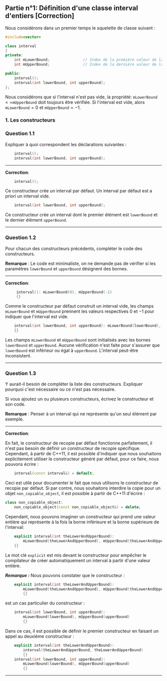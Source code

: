 ## Partie n°1: Définition d'une classe **interval** d'entiers  [Correction]

Nous considérons dans un premier temps le squelette de classe suivant :

```cpp
#include<vector>

class interval
{
private:
    int mLowerBound;               // Index de la première valeur de la vue.
    int mUpperBound;               // Index de la dernière valeur de la vue.

public:
    interval();
    interval(int lowerBound, int upperBound);
};
```

Nous considérons que si l'interval n'est pas vide, la propriété: `mLowerBound`$<=$`mUpperBound` doit toujours être vérifiée. Si l'interval est vide, alors `mLowerBound`$=0$ et `mUpperBound`$=-1$. 


### 1. Les constructeurs

### Question 1.1

Expliquer à quoi correspondent les déclarations suivantes :

```cpp
    interval();
    interval(int lowerBound, int upperBound);
```
___

**Correction**:

```cpp
    interval();
```

Ce constructeur crée un interval par défaut. Un interval par défaut est a priori un interval vide.
 
```cpp
    interval(int lowerBound, int upperBound);
```

Ce constructeur crée un interval dont le premier élément est `lowerBound` et le dernier élément `upperBound`.

___

### Question 1.2

Pour chacun des constructeurs précédents, compléter le code des constructeurs.

**Remarque** : Le code est minimaliste, on ne demande pas de vérifier si les paramètres `lowerBound` et `upperBound` désignent des bornes.

___
**Correction**:

```cpp
     interval(): mLowerBound(0), mUpperBound(-1)
     {}
```

Comme le constructeur par défaut construit un interval vide, les champs `mLowerBound` et `mUpperBound` prennent les valeurs respectives $0$ et $-1$ pour indiquer que l'interval est vide.

```cpp
    interval(int lowerBound, int upperBound): mLowerBound(lowerBound), mUpperBound(upperBound)
    {}
```

Les champs `mLowerBound` et `mUpperBound` sont initialisés avec les bornes `lowerBound` et `upperBound`. Aucune vérification n'est faite pour s'assurer que  `lowerBound` est inférieur ou égal à `upperBound`. L'interval peut-être inconsistent.
___

### Question 1.3

Y aurait-il besoin de compléter la liste des constructeurs. Expliquer pourquoi c'est nécessaire ou ce n'est pas nécessaire.

Si vous ajoutez un ou plusieurs constructeurs, écrivez le constructeur et son code.

**Remarque** : Penser à un interval qui ne représente qu'un seul élément par exemple.

___

**Correction**:

En fait, le constructeur de recopie par défaut fonctionne parfaitement, il n'est pas besoin de définir un constructeur de recopie spécifique.
Cependant, à partir de C++11, il est possible d'indiquer que nous souhaitons explicitement utiliser le constructeur généré par défaut, pour ce faire, nous pouvons écrire :

```cpp
    interval(const interval&) = default; 
```

Ceci est utile pour documenter le fait que nous utilisons le constructeur de recopie par défaut. Si par contre, nous souhaitons interdire la copie pour un objet `non_copiable_object`, il est possible à partir de C++11 d'écrire :

```cpp
class non_copiable_object:
    non_copiable_object(const non_copiable_object&) = delete;
```

Cependant, nous pouvons imaginer un constructeur qui prend une valeur entière qui représente à la fois la borne inférieure et la borne supérieure de l'interval:

```cpp
    explicit interval(int theLowerAndUpperBound):
        mLowerBound(theLowerAndUpperBound), mUpperBound(theLowerAndUpperBound)
    {}
```

Le mot clé `explicit` est mis devant le constructeur pour empêcher le compilateur de créer automatiquement un interval à partir d'une valeur entière.

***Remarque :***
Nous pouvons constater que le constructeur :

```cpp
    explicit interval(int theLowerAndUpperBound):
        mLowerBound(theLowerAndUpperBound), mUpperBound(theLowerAndUpperBound)
        {}
```

est un cas particulier du constructeur :

```cpp
    interval(int lowerBound, int upperBound): 
        mLowerBound(lowerBound), mUpperBound(upperBound)
        {}
```

Dans ce cas, il est possible de définir le premier constructeur en faisant un appel au deuxième constructeur :

```cpp
    explicit interval(int theLowerAndUpperBound):
        interval(theLowerAndUpperBound, theLowerAndUpperBound)
        {}
    interval(int lowerBound, int upperBound): 
        mLowerBound(lowerBound), mUpperBound(upperBound)
        {}
```
___